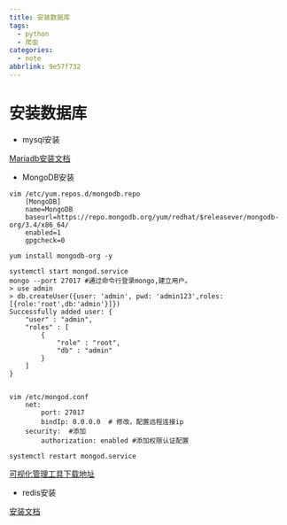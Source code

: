 ```yaml
---
title: 安装数据库
tags:
  - python
  - 爬虫
categories:
  - note
abbrlink: 9e57f732
---
```


# 安装数据库

* mysql安装

[Mariadb安装文档](https://github.com/fushisanlang/own_note/blob/master/linux/%E6%9C%8D%E5%8A%A1%E5%AE%89%E8%A3%85%E9%85%8D%E7%BD%AE/Mariadb%20%E6%95%B0%E6%8D%AE%E5%BA%93%E5%AE%89%E8%A3%85.md)



* MongoDB安装

```shell
vim /etc/yum.repos.d/mongodb.repo
	[MongoDB]
	name=MongoDB
	baseurl=https://repo.mongodb.org/yum/redhat/$releasever/mongodb-org/3.4/x86_64/
	enabled=1
	gpgcheck=0
	
yum install mongodb-org -y

systemctl start mongod.service
mongo --port 27017 #通过命令行登录mongo,建立用户。
> use admin
> db.createUser({user: 'admin', pwd: 'admin123',roles:[{role:'root',db:'admin'}]})
Successfully added user: {
	"user" : "admin",
	"roles" : [
		{
			"role" : "root",
			"db" : "admin"
		}
	]
}


vim /etc/mongod.conf
	net:
  		port: 27017
  		bindIp: 0.0.0.0  # 修改，配置远程连接ip
	security:  #添加
  		authorization: enabled #添加权限认证配置
  		
systemctl restart mongod.service
```

[可视化管理工具下载地址](https://robomongo.org/download)


<!--more-->
* redis安装

[安装文档](https://github.com/fushisanlang/own_note/blob/9d065549b119bd7d0ba6388e1452d82fc8fce55b/linux/%E6%9C%8D%E5%8A%A1%E5%AE%89%E8%A3%85%E9%85%8D%E7%BD%AE/redis%E5%AE%89%E8%A3%85%E4%B8%8E%E9%85%8D%E7%BD%AE.md)

